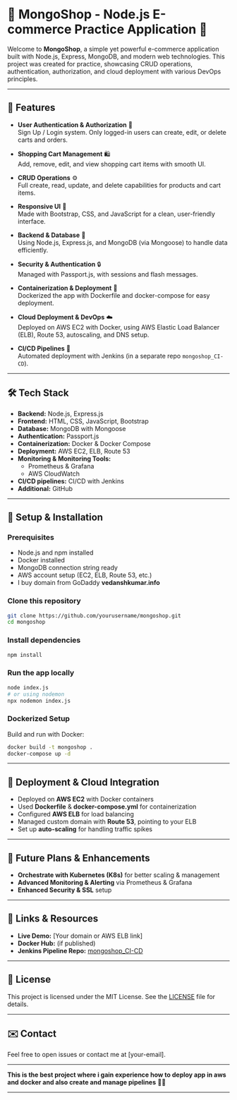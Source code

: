 # 🛒 MongoShop - Node.js E-commerce Practice Application 🚀

Welcome to **MongoShop**, a simple yet powerful e-commerce application built with Node.js, Express, MongoDB, and modern web technologies. This project was created for practice, showcasing CRUD operations, authentication, authorization, and cloud deployment with various DevOps principles.

---

## 🎯 Features

- **User Authentication & Authorization** 🔐  
  Sign Up / Login system. Only logged-in users can create, edit, or delete carts and orders.

- **Shopping Cart Management** 🛍️  
  Add, remove, edit, and view shopping cart items with smooth UI.

- **CRUD Operations** ⚙️  
  Full create, read, update, and delete capabilities for products and cart items.

- **Responsive UI** 🎨  
  Made with Bootstrap, CSS, and JavaScript for a clean, user-friendly interface.

- **Backend & Database** 💾  
  Using Node.js, Express.js, and MongoDB (via Mongoose) to handle data efficiently.

- **Security & Authentication** 🔒  
  Managed with Passport.js, with sessions and flash messages.

- **Containerization & Deployment** 🐳  
  Dockerized the app with Dockerfile and docker-compose for easy deployment.

- **Cloud Deployment & DevOps** ☁️  
  Deployed on AWS EC2 with Docker, using AWS Elastic Load Balancer (ELB), Route 53, autoscaling, and DNS setup.

- **CI/CD Pipelines** 🔄  
  Automated deployment with Jenkins (in a separate repo `mongoshop_CI-CD`).

---

## 🛠️ Tech Stack

- **Backend:** Node.js, Express.js  
- **Frontend:** HTML, CSS, JavaScript, Bootstrap  
- **Database:** MongoDB with Mongoose  
- **Authentication:** Passport.js  
- **Containerization:** Docker & Docker Compose  
- **Deployment:** AWS EC2, ELB, Route 53  
- **Monitoring & Monitoring Tools:**  
  - Prometheus & Grafana  
  - AWS CloudWatch
- **CI/CD pipelines:** CI/CD with Jenkins 
- **Additional:** GitHub

---

## 📝 Setup & Installation

### Prerequisites
- Node.js and npm installed  
- Docker installed  
- MongoDB connection string ready  
- AWS account setup (EC2, ELB, Route 53, etc.)
- I buy domain from GoDaddy **vedanshkumar.info**

### Clone this repository
```bash
git clone https://github.com/yourusername/mongoshop.git
cd mongoshop
```

### Install dependencies
```bash
npm install
```

### Run the app locally
```bash
node index.js
# or using nodemon
npx nodemon index.js
```

### Dockerized Setup
Build and run with Docker:
```bash
docker build -t mongoshop .
docker-compose up -d
```

---

## 🚀 Deployment & Cloud Integration

- Deployed on **AWS EC2** with Docker containers  
- Used **Dockerfile** & **docker-compose.yml** for containerization  
- Configured **AWS ELB** for load balancing  
- Managed custom domain with **Route 53**, pointing to your ELB  
- Set up **auto-scaling** for handling traffic spikes  

---

## 🧭 Future Plans & Enhancements

- **Orchestrate with Kubernetes (K8s)** for better scaling & management  
- **Advanced Monitoring & Alerting** via Prometheus & Grafana  
- **Enhanced Security & SSL** setup  

---

## 🔗 Links & Resources

- **Live Demo:** [Your domain or AWS ELB link]  
- **Docker Hub:** (if published)  
- **Jenkins Pipeline Repo:** [mongoshop_CI-CD](https://github.com/Vedansh134/mongoshop_CI-CD)

---

## 📜 License

This project is licensed under the MIT License. See the [LICENSE](LICENSE) file for details.

---

## ✉️ Contact

Feel free to open issues or contact me at [your-email].

---

**This is the best project where i gain experience how to deploy app in aws and docker and also create and manage pipelines** 🚀🛒

---

